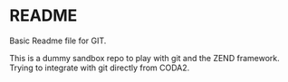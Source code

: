 README
======

Basic Readme file for GIT. 

This is a dummy sandbox repo to play with git and the ZEND framework. Trying to integrate with git directly from CODA2. 